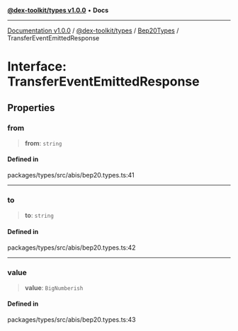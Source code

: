 [**@dex-toolkit/types v1.0.0**](../../../README.md) • **Docs**

***

[Documentation v1.0.0](../../../../../packages.md) / [@dex-toolkit/types](../../../README.md) / [Bep20Types](../README.md) / TransferEventEmittedResponse

# Interface: TransferEventEmittedResponse

## Properties

### from

> **from**: `string`

#### Defined in

packages/types/src/abis/bep20.types.ts:41

***

### to

> **to**: `string`

#### Defined in

packages/types/src/abis/bep20.types.ts:42

***

### value

> **value**: `BigNumberish`

#### Defined in

packages/types/src/abis/bep20.types.ts:43
